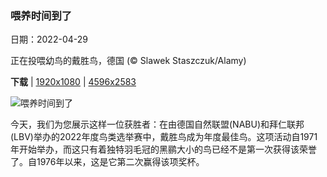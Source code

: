 ### 喂养时间到了

日期：2022-04-29

正在投喂幼鸟的戴胜鸟，德国 (© Slawek Staszczuk/Alamy)

**下载**  |  [1920x1080](https://cn.bing.com/th?id=OHR.WiedehopfElbe_ZH-CN6286311611_1920x1080.jpg)  |  [4596x2583](https://cn.bing.com/th?id=OHR.WiedehopfElbe_ZH-CN6286311611_UHD.jpg)

![喂养时间到了](https://cn.bing.com/th?id=OHR.WiedehopfElbe_ZH-CN6286311611_1920x1080.jpg "正在投喂幼鸟的戴胜鸟，德国 (© Slawek Staszczuk/Alamy)")

今天，我们为您展示这样一位获胜者：在由德国自然联盟(NABU)和拜仁联邦(LBV)举办的2022年度鸟类选举赛中，戴胜鸟成为年度最佳鸟。这项活动自1971年开始举办，而这只有着独特羽毛冠的黑鹂大小的鸟已经不是第一次获得该荣誉了。自1976年以来，这是它第二次赢得该项奖杯。
